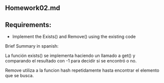 ## Homework02.md

## Requirements:
- Implement the Exists() and Remove() using the existing code

Brief Summary in spanish:

La función exists() se implementa haciendo un llamado a get() y comparando el resultado con -1 para decidir si se encontró o no.

Remove utiliza a la funcion hash repetidamente hasta encontrar el elemento que se busca.